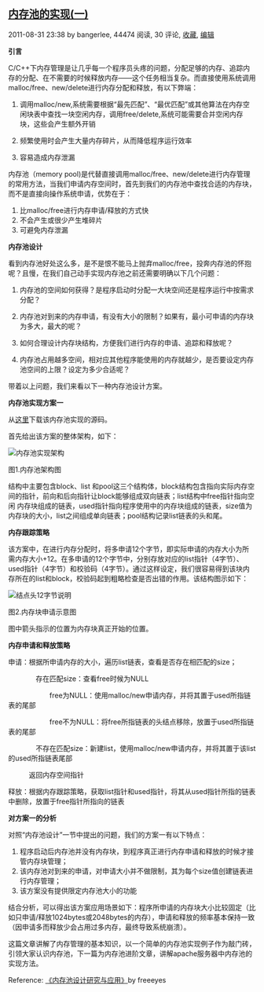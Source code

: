 ## [内存池的实现(一)](https://www.cnblogs.com/bangerlee/archive/2011/08/31/2161421.html)

2011-08-31 23:38 by bangerlee, 44474 阅读, 30 评论, [收藏](https://www.cnblogs.com/bangerlee/archive/2011/08/31/2161421.html#),  [编辑](https://i.cnblogs.com/EditPosts.aspx?postid=2161421)

**引言**

C/C++下内存管理是让几乎每一个程序员头疼的问题，分配足够的内存、追踪内存的分配、在不需要的时候释放内存——这个任务相当复杂。而直接使用系统调用malloc/free、new/delete进行内存分配和释放，有以下弊端：

1. 调用malloc/new,系统需要根据“最先匹配”、“最优匹配”或其他算法在内存空闲块表中查找一块空闲内存，调用free/delete,系统可能需要合并空闲内存块，这些会产生额外开销
    
2. 频繁使用时会产生大量内存碎片，从而降低程序运行效率
3. 容易造成内存泄漏

 

内存池（memory pool)是代替直接调用malloc/free、new/delete进行内存管理的常用方法，当我们申请内存空间时，首先到我们的内存池中查找合适的内存块，而不是直接向操作系统申请，优势在于：

1. 比malloc/free进行内存申请/释放的方式快
2. 不会产生或很少产生堆碎片
3. 可避免内存泄漏

 

**内存池设计**

看到内存池好处这么多，是不是恨不能马上抛弃malloc/free，投奔内存池的怀抱呢？且慢，在我们自己动手实现内存池之前还需要明确以下几个问题：

1. 内存池的空间如何获得？是程序启动时分配一大块空间还是程序运行中按需求分配？
2. 内存池对到来的内存申请，有没有大小的限制？如果有，最小可申请的内存块为多大，最大的呢？
        
3. 如何合理设计内存块结构，方便我们进行内存的申请、追踪和释放呢？
        
4. 内存池占用越多空间，相对应其他程序能使用的内存就越少，是否要设定内存池空间的上限？设定为多少合适呢？

 

带着以上问题，我们来看以下一种内存池设计方案。

 

**内存池实现方案一**

从[这里](https://github.com/bangerlee/mempool)下载该内存池实现的源码。

首先给出该方案的整体架构，如下：

![内存池实现架构](https://images.cnblogs.com/cnblogs_com/bangerlee/320012/r_1.jpg)

图1.内存池架构图

结构中主要包含block、list 和pool这三个结构体，block结构包含指向实际内存空间的指针，前向和后向指针让block能够组成双向链表；list结构中free指针指向空闲 内存块组成的链表，used指针指向程序使用中的内存块组成的链表，size值为内存块的大小，list之间组成单向链表；pool结构记录list链表的头和尾。

 

**内存跟踪策略**

该方案中，在进行内存分配时，将多申请12个字节，即实际申请的内存大小为所需内存大小+12。在多申请的12个字节中，分别存放对应的list指针（4字节）、used指针（4字节）和校验码（4字节）。通过这样设定，我们很容易得到该块内存所在的list和block，校验码起到粗略检查是否出错的作用。该结构图示如下：

![结点头12字节说明](https://images.cnblogs.com/cnblogs_com/bangerlee/320012/r_2.jpg)

图2.内存块申请示意图

图中箭头指示的位置为内存块真正开始的位置。

 

**内存申请和释放策略**

申请：根据所申请内存的大小，遍历list链表，查看是否存在相匹配的size；

　　　　存在匹配size：查看free时候为NULL

　　　　　　free为NULL：使用malloc/new申请内存，并将其置于used所指链表的尾部

 　　　　　　free不为NULL：将free所指链表的头结点移除，放置于used所指链表的尾部

　　　　不存在匹配size：新建list，使用malloc/new申请内存，并将其置于该list的used所指链表尾部

　　　返回内存空间指针

释放：根据内存跟踪策略，获取list指针和used指针，将其从used指针所指的链表中删除，放置于free指针所指向的链表

 

**对方案一的分析**

对照“内存池设计”一节中提出的问题，我们的方案一有以下特点：

1. 程序启动后内存池并没有内存块，到程序真正进行内存申请和释放的时候才接管内存块管理；
2. 该内存池对到来的申请，对申请大小并不做限制，其为每个size值创建链表进行内存管理；
3. 该方案没有提供限定内存池大小的功能

 

结合分析，可以得出该方案应用场景如下：程序所申请的内存块大小比较固定（比如只申请/释放1024bytes或2048bytes的内存），申请和释放的频率基本保持一致（因申请多而释放少会占用过多内存，最终导致系统崩溃）。

 

这篇文章讲解了内存管理的基本知识，以一个简单的内存池实现例子作为敲门砖，引领大家认识内存池，下一篇为内存池进阶文章，讲解apache服务器中内存池的实现方法。

 

 Reference: [ 《内存池设计研究与应用》](http://www.acejoy.com/bbs/viewthread.php?tid=1971&highlight=%E5%86%85%E5%AD%98%E6%B1%A0)by freeeyes